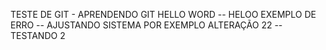 TESTE DE GIT - APRENDENDO GIT
HELLO WORD -- HELOO
EXEMPLO DE ERRO -- AJUSTANDO SISTEMA POR EXEMPLO
ALTERAÇÃO 22 -- TESTANDO 2
